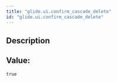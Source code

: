```yaml
---
title: "glide.ui.confirm_cascade_delete"
id: "glide.ui.confirm_cascade_delete"
---
```

## Description



## Value: 
```
true
```